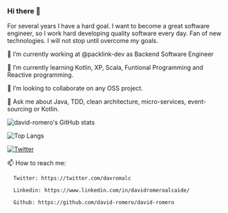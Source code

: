 ### Hi there 👋

For several years I have a hard goal. I want to become a great software engineer, so I work hard developing quality software every day. Fan of new technologies. I will not stop until overcome my goals. 


🔭 I’m currently working at @packlink-dev as Backend Software Engineer

🌱 I’m currently learning Kotlin, XP, Scala, Funtional Programming and Reactive programming.

👯 I’m looking to collaborate on any OSS project.

💬 Ask me about Java, TDD, clean architecture, micro-services, event-sourcing or Kotlin.

![david-romero's GitHub stats](https://github-readme-stats.vercel.app/api?username=david-romero&count_private=true&show_icons=true&theme=dracula)

![Top Langs](https://github-readme-stats.vercel.app/api/top-langs?username=david-romero&theme=dracula&?layout=compact&hide=css,html)

[![Twitter](https://img.shields.io/twitter/url/https/twitter.com/cloudposse.svg?style=social&label=Follow%20%40davromalc)](https://twitter.com/davromalc)

📫 How to reach me: 

      Twitter: https://twitter.com/davromalc
      
      Linkedin: https://www.linkedin.com/in/davidromeroalcaide/
      
      Github: https://github.com/david-romero/david-romero
